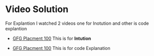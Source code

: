 # Video Solution 
<p> For Explantion I watched 2 videos one for Inotution and other is code explantion</p>


- [GFG Placment 100](https://practice.geeksforgeeks.org/batch/placement100-batch-2/track/DSASP-Graph/video/OTM5) This is for <strong>Intution</strong>

- [GFG Placment 100](https://practice.geeksforgeeks.org/batch/placement100-batch-2/track/DSASP-Graph/video/MTgzOA%3D%3D) This is for code Explanation